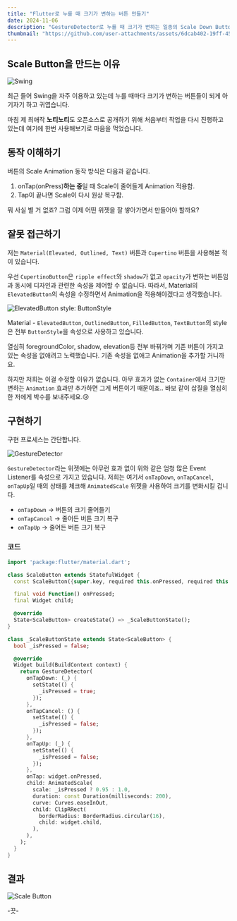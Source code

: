 ```yaml
---
title: "Flutter로 누를 때 크기가 변하는 버튼 만들기"
date: 2024-11-06
description: "GestureDetector로 누를 때 크기가 변하는 일종의 Scale Down Button 위젯을 만들어보자."
thumbnail: "https://github.com/user-attachments/assets/6dcab402-19ff-456c-9650-cf7772f40f2e"
---
```


## Scale Button을 만드는 이유

![Swing](https://github.com/user-attachments/assets/28418e9c-5ad5-428c-92a4-d73048c583db)

최근 들어 Swing을 자주 이용하고 있는데 누를 때마다 크기가 변하는 버튼들이 되게 아기자기 하고 귀엽습니다.

마침 제 최애작 **노티노티**도 오픈소스로 공개하기 위해 처음부터 작업을 다시 진행하고 있는데 여기에 한번 사용해보기로 마음을 먹었습니다.

## 동작 이해하기

버튼의 Scale Animation 동작 방식은 다음과 같습니다.

1. onTap(onPress)**하는 중**일 때 Scale이 줄어들게 Animation 적용함.
2. Tap이 끝나면 Scale이 다시 원상 복구함.

뭐 사실 별 거 없죠? 그럼 이제 어떤 위젯을 잘 쌓아가면서 만들어야 할까요?

## 잘못 접근하기

저는 `Material(Elevated, Outlined, Text)` 버튼과 `Cupertino` 버튼을 사용해본 적이 있습니다.

우선 `CupertinoButton`은 `ripple effect`와 `shadow`가 없고 `opacity`가 변하는 버튼임과 동시에 디자인과 관련한 속성을 제어할 수 없습니다. 따라서, Material의 `ElevatedButton`의 속성을 수정하면서 Animation을 적용해야겠다고 생각했습니다.

![ElevatedButton style: ButtonStyle](https://github.com/user-attachments/assets/ac5bfed4-7f1c-4655-a385-867c848941c7)

Material - `ElevatedButton`, `OutlinedButton`, `FilledButton`, `TextButton`의 style은 전부 `ButtonStyle`을 속성으로 사용하고 있습니다.

열심히 foregroundColor, shadow, elevation등 전부 바꿔가며 기존 버튼이 가지고 있는 속성을 없애려고 노력했습니다. 기존 속성을 없애고 Animation을 추가할 거니까요.

하지만 저희는 이걸 수정할 이유가 없습니다. 아무 효과가 없는 `Container`에서 크기만 변하는 `Animation` 효과만 추가하면 그게 버튼이기 때문이죠.. 바보 같이 삽질을 열심히 한 저에게 박수를 보내주세요.😢

## 구현하기

구현 프로세스는 간단합니다.

![GestureDetector](https://github.com/user-attachments/assets/8d3d686b-ad5f-43a9-9204-a73f0000b7e7)

`GestureDetector`라는 위젯에는 아무런 효과 없이 위와 같은 엄청 많은 Event Listener를 속성으로 가지고 있습니다. 저희는 여기서 `onTapDown`, `onTapCancel`, `onTapUp`일 때의 상태를 체크해 `AnimatedScale` 위젯을 사용하여 크기를 변화시킬 겁니다.

- `onTapDown` -> 버튼의 크기 줄어들기
- `onTapCancel` -> 줄어든 버튼 크기 복구
- `onTapUp` -> 줄어든 버튼 크기 복구

### 코드

```dart {14, 19, 24, 29, 35-38}
import 'package:flutter/material.dart';

class ScaleButton extends StatefulWidget {
  const ScaleButton({super.key, required this.onPressed, required this.child});

  final void Function() onPressed;
  final Widget child;

  @override
  State<ScaleButton> createState() => _ScaleButtonState();
}

class _ScaleButtonState extends State<ScaleButton> {
  bool _isPressed = false;

  @override
  Widget build(BuildContext context) {
    return GestureDetector(
      onTapDown: (_) {
        setState(() {
          _isPressed = true;
        });
      },
      onTapCancel: () {
        setState(() {
          _isPressed = false;
        });
      },
      onTapUp: (_) {
        setState(() {
          _isPressed = false;
        });
      },
      onTap: widget.onPressed,
      child: AnimatedScale(
        scale: _isPressed ? 0.95 : 1.0,
        duration: const Duration(milliseconds: 200),
        curve: Curves.easeInOut,
        child: ClipRRect(
          borderRadius: BorderRadius.circular(16),
          child: widget.child,
        ),
      ),
    );
  }
}

```

## 결과

![Scale Button](https://github.com/user-attachments/assets/517eeafd-dde5-4356-8001-02a3627f1d76)

-끗-
